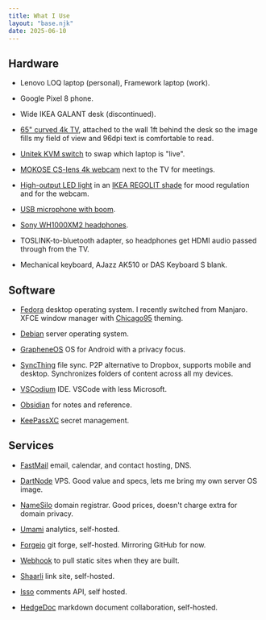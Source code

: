 ```yaml
---
title: What I Use
layout: "base.njk"
date: 2025-06-10
---
```


## Hardware
- Lenovo LOQ laptop (personal), Framework laptop (work).

- Google Pixel 8 phone.

- Wide IKEA GALANT desk (discontinued).

- [65" curved 4k TV](https://www.zkelectronics.com/tv/samsung-qn65q7camfxza/), attached to the wall 1ft behind the desk so the image fills my field of view and 96dpi text is comfortable to read.

- [Unitek KVM switch](https://amzn.to/3FEyxSs) to swap which laptop is "live".

- [MOKOSE CS-lens 4k webcam](https://amzn.to/3FMLbyG) next to the TV for meetings.

- [High-output LED light](https://amzn.to/4kUm2ku) in an [IKEA REGOLIT shade](https://www.ikea.com/us/en/p/regolit-pendant-lamp-shade-white-handmade-70103410/) for mood regulation and for the webcam.

- [USB microphone with boom](https://amzn.to/4lgbwob).

- [Sony WH1000XM2 headphones](https://www.sony.com/electronics/support/wireless-headphones-bluetooth-headphones/wh-1000xm2/specifications).

- TOSLINK-to-bluetooth adapter, so headphones get HDMI audio passed through from the TV.

- Mechanical keyboard, AJazz AK510 or DAS Keyboard S blank.

## Software

- [Fedora](https://fedoraproject.org/) desktop operating system. I recently switched from Manjaro. XFCE window manager with [Chicago95](https://github.com/grassmunk/Chicago95) theming.

- [Debian](https://www.debian.org/) server operating system.

- [GrapheneOS](https://grapheneos.org/) OS for Android with a privacy focus.

- [SyncThing](https://syncthing.net/) file sync. P2P alternative to Dropbox, supports mobile and desktop. Synchronizes folders of content across all my devices.

- [VSCodium](https://vscodium.com/) IDE. VSCode with less Microsoft.

- [Obsidian](https://obsidian.md/) for notes and reference.

- [KeePassXC](https://keepassxc.org/) secret management.

## Services

- [FastMail](https://www.fastmail.com/) email, calendar, and contact hosting, DNS.

- [DartNode](https://dartnode.com?aff=WigglySalmon747) VPS. Good value and specs, lets me bring my own server OS image.

- [NameSilo](https://www.namesilo.com/?rid=df01e27pr) domain registrar. Good prices, doesn't charge extra for domain privacy.

- [Umami](https://umami.is/) analytics, self-hosted.

- [Forgejo](https://forgejo.org/) git forge, self-hosted. Mirroring GitHub for now.

- [Webhook](https://github.com/adnanh/webhook/) to pull static sites when they are built.

- [Shaarli](https://github.com/shaarli/Shaarli) link site, self-hosted.

- [Isso](https://isso-comments.de/) comments API, self hosted.

- [HedgeDoc](https://hedgedoc.org/) markdown document collaboration, self-hosted.
